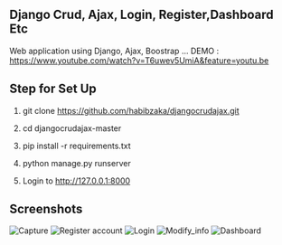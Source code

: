 ## Django Crud, Ajax, Login, Register,Dashboard Etc

Web application using Django, Ajax, Boostrap ...
DEMO : https://www.youtube.com/watch?v=T6uwev5UmiA&feature=youtu.be

## Step for Set Up

 1. git clone https://github.com/habibzaka/djangocrudajax.git
 
 2.  cd djangocrudajax-master

 3. pip install -r requirements.txt

 4. python manage.py runserver

 5. Login to http://127.0.0.1:8000
 
 ## Screenshots
 
![Capture](https://user-images.githubusercontent.com/17393730/98456557-6260b400-217f-11eb-9aa6-4662dec58779.PNG)
![Register account](https://user-images.githubusercontent.com/17393730/98456540-33e2d900-217f-11eb-8a9b-f361ccafbbec.PNG)
![Login](https://user-images.githubusercontent.com/17393730/98456542-347b6f80-217f-11eb-9047-86fbc674288d.PNG)
 ![Modify_info](https://user-images.githubusercontent.com/17393730/98456538-334a4280-217f-11eb-8e4c-60d66d44282a.PNG)
![Dashboard](https://user-images.githubusercontent.com/17393730/98456543-347b6f80-217f-11eb-97db-bd694c2d3669.PNG)
 
 




